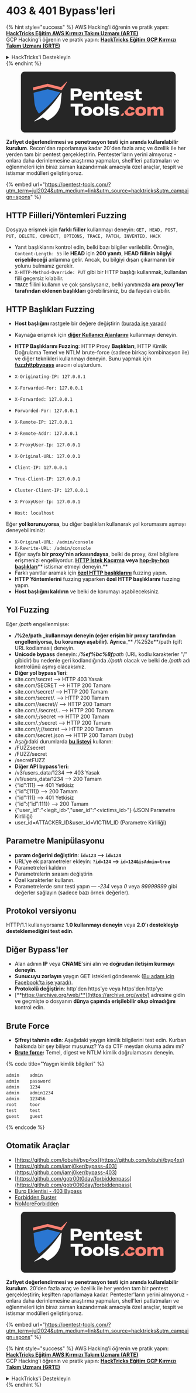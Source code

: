 # 403 & 401 Bypass'leri

{% hint style="success" %}
AWS Hacking'i öğrenin ve pratik yapın:<img src="/.gitbook/assets/arte.png" alt="" data-size="line">[**HackTricks Eğitim AWS Kırmızı Takım Uzmanı (ARTE)**](https://training.hacktricks.xyz/courses/arte)<img src="/.gitbook/assets/arte.png" alt="" data-size="line">\
GCP Hacking'i öğrenin ve pratik yapın: <img src="/.gitbook/assets/grte.png" alt="" data-size="line">[**HackTricks Eğitim GCP Kırmızı Takım Uzmanı (GRTE)**<img src="/.gitbook/assets/grte.png" alt="" data-size="line">](https://training.hacktricks.xyz/courses/grte)

<details>

<summary>HackTricks'i Destekleyin</summary>

* [**abonelik planlarını**](https://github.com/sponsors/carlospolop) kontrol edin!
* **💬 [**Discord grubuna**](https://discord.gg/hRep4RUj7f) veya [**telegram grubuna**](https://t.me/peass) katılın ya da **Twitter'da** 🐦 [**@hacktricks\_live**](https://twitter.com/hacktricks\_live)**'i takip edin.**
* **Hacking ipuçlarını paylaşmak için** [**HackTricks**](https://github.com/carlospolop/hacktricks) ve [**HackTricks Cloud**](https://github.com/carlospolop/hacktricks-cloud) github reposuna PR gönderin.

</details>
{% endhint %}

<figure><img src="/.gitbook/assets/pentest-tools.svg" alt=""><figcaption></figcaption></figure>

**Zafiyet değerlendirmesi ve penetrasyon testi için anında kullanılabilir kurulum**. Recon'dan raporlamaya kadar 20'den fazla araç ve özellik ile her yerden tam bir pentest gerçekleştirin. Pentester'ların yerini almıyoruz - onlara daha derinlemesine araştırma yapmaları, shell'leri patlatmaları ve eğlenmeleri için biraz zaman kazandırmak amacıyla özel araçlar, tespit ve istismar modülleri geliştiriyoruz.

{% embed url="https://pentest-tools.com/?utm_term=jul2024&utm_medium=link&utm_source=hacktricks&utm_campaign=spons" %}

## HTTP Fiilleri/Yöntemleri Fuzzing

Dosyaya erişmek için **farklı fiiller** kullanmayı deneyin: `GET, HEAD, POST, PUT, DELETE, CONNECT, OPTIONS, TRACE, PATCH, INVENTED, HACK`

* Yanıt başlıklarını kontrol edin, belki bazı bilgiler verilebilir. Örneğin, `Content-Length: 55` ile **HEAD** için **200 yanıtı**, **HEAD fiilinin bilgiyi erişebileceği** anlamına gelir. Ancak, bu bilgiyi dışarı çıkarmanın bir yolunu bulmanız gerekir.
* `X-HTTP-Method-Override: PUT` gibi bir HTTP başlığı kullanmak, kullanılan fiili geçersiz kılabilir.
* **`TRACE`** fiilini kullanın ve çok şanslıysanız, belki yanıtınızda **ara proxy'ler tarafından eklenen başlıkları** görebilirsiniz, bu da faydalı olabilir.

## HTTP Başlıkları Fuzzing

* **Host başlığını** rastgele bir değere değiştirin ([burada işe yaradı](https://medium.com/@sechunter/exploiting-admin-panel-like-a-boss-fc2dd2499d31))
* Kaynağa erişmek için [**diğer Kullanıcı Ajanlarını**](https://github.com/danielmiessler/SecLists/blob/master/Fuzzing/User-Agents/UserAgents.fuzz.txt) kullanmayı deneyin.
* **HTTP Başlıklarını Fuzzing**: HTTP Proxy **Başlıkları**, HTTP Kimlik Doğrulama Temel ve NTLM brute-force (sadece birkaç kombinasyon ile) ve diğer teknikleri kullanmayı deneyin. Bunu yapmak için [**fuzzhttpbypass**](https://github.com/carlospolop/fuzzhttpbypass) aracını oluşturdum.

* `X-Originating-IP: 127.0.0.1`
* `X-Forwarded-For: 127.0.0.1`
* `X-Forwarded: 127.0.0.1`
* `Forwarded-For: 127.0.0.1`
* `X-Remote-IP: 127.0.0.1`
* `X-Remote-Addr: 127.0.0.1`
* `X-ProxyUser-Ip: 127.0.0.1`
* `X-Original-URL: 127.0.0.1`
* `Client-IP: 127.0.0.1`
* `True-Client-IP: 127.0.0.1`
* `Cluster-Client-IP: 127.0.0.1`
* `X-ProxyUser-Ip: 127.0.0.1`
* `Host: localhost`

Eğer **yol korunuyorsa**, bu diğer başlıkları kullanarak yol korumasını aşmayı deneyebilirsiniz:

* `X-Original-URL: /admin/console`
* `X-Rewrite-URL: /admin/console`
* Eğer sayfa **bir proxy'nin arkasındaysa**, belki de proxy, özel bilgilere erişmenizi engelliyordur. [**HTTP İstek Kaçırma**](../../pentesting-web/http-request-smuggling/) **veya** [**hop-by-hop başlıkları**](../../pentesting-web/abusing-hop-by-hop-headers.md)** istismar etmeyi deneyin.**
* Farklı yanıtlar aramak için [**özel HTTP başlıklarını**](special-http-headers.md) fuzzing yapın.
* **HTTP Yöntemlerini** fuzzing yaparken **özel HTTP başlıklarını** fuzzing yapın.
* **Host başlığını kaldırın** ve belki de korumayı aşabileceksiniz.

## Yol **Fuzzing**

Eğer _/path_ engellenmişse:

* _**/**_**%2e/path _kullanmayı deneyin (eğer erişim bir proxy tarafından engelleniyorsa, bu korumayı aşabilir). Ayrıca**\_\*\* /%252e\*\*/path (çift URL kodlaması) deneyin.
* **Unicode bypass** deneyin: _/**%ef%bc%8f**path_ (URL kodlu karakterler "/" gibidir) bu nedenle geri kodlandığında _//path_ olacak ve belki de _/path_ adı kontrolünü aşmış olacaksınız.
* **Diğer yol bypass'leri**:
* site.com/secret –> HTTP 403 Yasak
* site.com/SECRET –> HTTP 200 Tamam
* site.com/secret/ –> HTTP 200 Tamam
* site.com/secret/. –> HTTP 200 Tamam
* site.com//secret// –> HTTP 200 Tamam
* site.com/./secret/.. –> HTTP 200 Tamam
* site.com/;/secret –> HTTP 200 Tamam
* site.com/.;/secret –> HTTP 200 Tamam
* site.com//;//secret –> HTTP 200 Tamam
* site.com/secret.json –> HTTP 200 Tamam (ruby)
* Aşağıdaki durumlarda [**bu listeyi**](https://github.com/danielmiessler/SecLists/blob/master/Fuzzing/Unicode.txt) kullanın:
* /FUZZsecret
* /FUZZ/secret
* /secretFUZZ
* **Diğer API bypass'leri:**
* /v3/users\_data/1234 --> 403 Yasak
* /v1/users\_data/1234 --> 200 Tamam
* {“id”:111} --> 401 Yetkisiz
* {“id”:\[111]} --> 200 Tamam
* {“id”:111} --> 401 Yetkisiz
* {“id”:{“id”:111\}} --> 200 Tamam
* {"user\_id":"\<legit\_id>","user\_id":"\<victims\_id>"} (JSON Parametre Kirliliği)
* user\_id=ATTACKER\_ID\&user\_id=VICTIM\_ID (Parametre Kirliliği)

## **Parametre Manipülasyonu**

* **param değerini değiştirin**: **`id=123` --> `id=124`**
* URL'ye ek parametreler ekleyin: `?`**`id=124` —-> `id=124&isAdmin=true`**
* Parametreleri kaldırın
* Parametrelerin sırasını değiştirin
* Özel karakterler kullanın.
* Parametrelerde sınır testi yapın — _-234_ veya _0_ veya _99999999_ gibi değerler sağlayın (sadece bazı örnek değerler).

## **Protokol versiyonu**

HTTP/1.1 kullanıyorsanız **1.0 kullanmayı deneyin** veya **2.0'ı destekleyip desteklemediğini test edin**.

## **Diğer Bypass'ler**

* Alan adının **IP** veya **CNAME**'sini alın ve **doğrudan iletişim kurmayı deneyin**.
* **Sunucuyu zorlayın** yaygın GET istekleri göndererek ([Bu adam için Facebook'ta işe yaradı](https://medium.com/@amineaboud/story-of-a-weird-vulnerability-i-found-on-facebook-fc0875eb5125)).
* **Protokolü değiştirin**: http'den https'ye veya https'den http'ye
* [**https://archive.org/web/**](https://archive.org/web/) adresine gidin ve geçmişte o dosyanın **dünya çapında erişilebilir olup olmadığını** kontrol edin.

## **Brute Force**

* **Şifreyi tahmin edin**: Aşağıdaki yaygın kimlik bilgilerini test edin. Kurban hakkında bir şey biliyor musunuz? Ya da CTF meydan okuma adını mı?
* [**Brute force**](../../generic-methodologies-and-resources/brute-force.md#http-brute)**:** Temel, digest ve NTLM kimlik doğrulamasını deneyin.

{% code title="Yaygın kimlik bilgileri" %}
```
admin    admin
admin    password
admin    1234
admin    admin1234
admin    123456
root     toor
test     test
guest    guest
```
{% endcode %}

## Otomatik Araçlar

* [https://github.com/lobuhi/byp4xx](https://github.com/lobuhi/byp4xx)
* [https://github.com/iamj0ker/bypass-403](https://github.com/iamj0ker/bypass-403)
* [https://github.com/gotr00t0day/forbiddenpass](https://github.com/gotr00t0day/forbiddenpass)
* [Burp Eklentisi - 403 Bypass](https://portswigger.net/bappstore/444407b96d9c4de0adb7aed89e826122)
* [Forbidden Buster](https://github.com/Sn1r/Forbidden-Buster)
* [NoMoreForbidden](https://github.com/akinerk/NoMoreForbidden)

<figure><img src="/.gitbook/assets/pentest-tools.svg" alt=""><figcaption></figcaption></figure>

**Zafiyet değerlendirmesi ve penetrasyon testi için anında kullanılabilir kurulum**. 20'den fazla araç ve özellik ile her yerden tam bir pentest gerçekleştirin; keşiften raporlamaya kadar. Pentester'ların yerini almıyoruz - onlara daha derinlemesine araştırma yapmaları, shell'leri patlatmaları ve eğlenmeleri için biraz zaman kazandırmak amacıyla özel araçlar, tespit ve istismar modülleri geliştiriyoruz.

{% embed url="https://pentest-tools.com/?utm_term=jul2024&utm_medium=link&utm_source=hacktricks&utm_campaign=spons" %}

{% hint style="success" %}
AWS Hacking'i öğrenin ve pratik yapın:<img src="/.gitbook/assets/arte.png" alt="" data-size="line">[**HackTricks Eğitim AWS Kırmızı Takım Uzmanı (ARTE)**](https://training.hacktricks.xyz/courses/arte)<img src="/.gitbook/assets/arte.png" alt="" data-size="line">\
GCP Hacking'i öğrenin ve pratik yapın: <img src="/.gitbook/assets/grte.png" alt="" data-size="line">[**HackTricks Eğitim GCP Kırmızı Takım Uzmanı (GRTE)**<img src="/.gitbook/assets/grte.png" alt="" data-size="line">](https://training.hacktricks.xyz/courses/grte)

<details>

<summary>HackTricks'i Destekleyin</summary>

* [**abonelik planlarını**](https://github.com/sponsors/carlospolop) kontrol edin!
* **💬 [**Discord grubuna**](https://discord.gg/hRep4RUj7f) veya [**telegram grubuna**](https://t.me/peass) katılın ya da **Twitter'da** 🐦 [**@hacktricks\_live**](https://twitter.com/hacktricks\_live)** bizi takip edin.**
* **Hacking ipuçlarını paylaşmak için** [**HackTricks**](https://github.com/carlospolop/hacktricks) ve [**HackTricks Cloud**](https://github.com/carlospolop/hacktricks-cloud) github reposuna PR gönderin.

</details>
{% endhint %}
